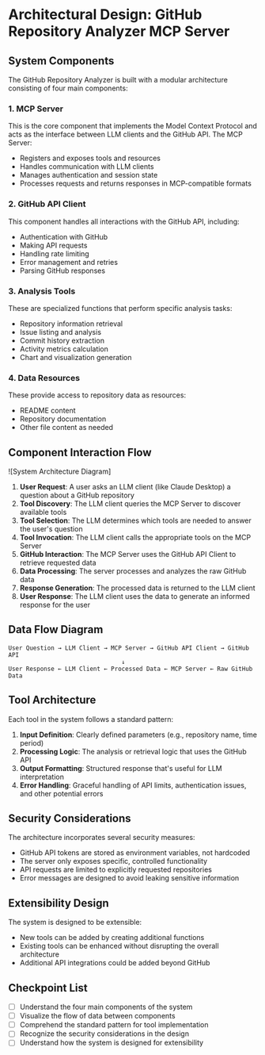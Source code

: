 Architectural Design: GitHub Repository Analyzer MCP Server
===========================================================

System Components
-----------------

The GitHub Repository Analyzer is built with a modular architecture consisting of four main components:

### 1\. MCP Server

This is the core component that implements the Model Context Protocol and acts as the interface between LLM clients and the GitHub API. The MCP Server:

-   Registers and exposes tools and resources
-   Handles communication with LLM clients
-   Manages authentication and session state
-   Processes requests and returns responses in MCP-compatible formats

### 2\. GitHub API Client

This component handles all interactions with the GitHub API, including:

-   Authentication with GitHub
-   Making API requests
-   Handling rate limiting
-   Error management and retries
-   Parsing GitHub responses

### 3\. Analysis Tools

These are specialized functions that perform specific analysis tasks:

-   Repository information retrieval
-   Issue listing and analysis
-   Commit history extraction
-   Activity metrics calculation
-   Chart and visualization generation

### 4\. Data Resources

These provide access to repository data as resources:

-   README content
-   Repository documentation
-   Other file content as needed

Component Interaction Flow
--------------------------

![System Architecture Diagram]

1.  **User Request**: A user asks an LLM client (like Claude Desktop) a question about a GitHub repository
2.  **Tool Discovery**: The LLM client queries the MCP Server to discover available tools
3.  **Tool Selection**: The LLM determines which tools are needed to answer the user's question
4.  **Tool Invocation**: The LLM client calls the appropriate tools on the MCP Server
5.  **GitHub Interaction**: The MCP Server uses the GitHub API Client to retrieve requested data
6.  **Data Processing**: The server processes and analyzes the raw GitHub data
7.  **Response Generation**: The processed data is returned to the LLM client
8.  **User Response**: The LLM client uses the data to generate an informed response for the user

Data Flow Diagram
-----------------

```
User Question → LLM Client → MCP Server → GitHub API Client → GitHub API
                                ↓
User Response ← LLM Client ← Processed Data ← MCP Server ← Raw GitHub Data
```

Tool Architecture
-----------------

Each tool in the system follows a standard pattern:

1.  **Input Definition**: Clearly defined parameters (e.g., repository name, time period)
2.  **Processing Logic**: The analysis or retrieval logic that uses the GitHub API
3.  **Output Formatting**: Structured response that's useful for LLM interpretation
4.  **Error Handling**: Graceful handling of API limits, authentication issues, and other potential errors

Security Considerations
-----------------------

The architecture incorporates several security measures:

-   GitHub API tokens are stored as environment variables, not hardcoded
-   The server only exposes specific, controlled functionality
-   API requests are limited to explicitly requested repositories
-   Error messages are designed to avoid leaking sensitive information

Extensibility Design
--------------------

The system is designed to be extensible:

-   New tools can be added by creating additional functions
-   Existing tools can be enhanced without disrupting the overall architecture
-   Additional API integrations could be added beyond GitHub

Checkpoint List
---------------

-   [ ]  Understand the four main components of the system
-   [ ]  Visualize the flow of data between components
-   [ ]  Comprehend the standard pattern for tool implementation
-   [ ]  Recognize the security considerations in the design
-   [ ]  Understand how the system is designed for extensibility
